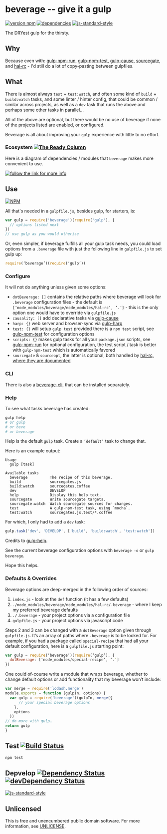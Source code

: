 # beverage -- give it a gulp

[![version npm](https://img.shields.io/npm/v/beverage.svg?style=flat-square)](https://www.npmjs.com/package/beverage)
[![dependencies](https://img.shields.io/david/gulpspme/beverage.svg?style=flat-square)](https://david-dm.org/gulpsome/beverage)
[![js-standard-style](https://img.shields.io/badge/code%20style-standard-brightgreen.svg?style=flat-square)](http://standardjs.com)

The DRYest gulp for the thirsty.

## Why

Because even with:
[gulp-npm-run](https://github.com/gulpsome/gulp-npm-run),
[gulp-npm-test](https://github.com/gulpsome/gulp-npm-test),
[gulp-cause](https://github.com/gulpsome/gulp-cause),
[sourcegate](https://github.com/orlin/sourcegate),
and [hal-rc](https://github.com/gulpsome/hal-rc) -
I'd still do a lot of copy-pasting between gulpfiles.

## What

There is almost always `test` + `test:watch`,
and often some kind of `build` + `build:watch` tasks,
and some linter / hinter config, that could be common /
similar across projects, as well as a `dev` task that
runs the above and perhaps some other tasks in parallel...

All of the above are optional, but there would be no use of beverage
if none of the projects listed are enabled, or configured.

Beverage is all about improving your `gulp` experience with little to no effort.

### Ecosystem [![The Ready Column](https://badge.waffle.io/gulpsome/beverage.png?label=ready&title=Urgent)](http://waffle.io/gulpsome/beverage)

Here is a diagram of dependencies / modules that `beverage` makes more convenient to use.

[![](doc/Beverage.jpg "follow the link for more info")](doc)

## Use

[![NPM](https://nodei.co/npm/beverage.png?mini=true)](https://www.npmjs.org/package/beverage)

All that's needed in a `gulpfile.js`, besides gulp, for starters, is:

```javascript
var gulp = require('beverage')(require('gulp'), {
  // options listed next
})
// use gulp as you would otherise
```

Or, even simpler, if beverage fulfills all your gulp task needs, you could load options from a `.beverage` file with just the following line in `gulpfile.js` to set gulp up:

```javascript
require(‘beverage’)(require(‘gulp’))
```

### Configure

It will not do anything unless given some options:

- `dotBeverage: []` contains the relative paths where beverage will look for `.beverage` configuration files - the default is `[‘node_modules/beverage/node_modules/hal-rc’, ’.’]` - this is the only option one would have to override via `gulpfile.js`
- `causality: []` add declarative tasks via [gulp-cause](https://github.com/gulpsome/gulp-cause)
- `harp: {}` web server and browser-sync via [gulp-harp](https://github.com/gulpsome/gulp-harp)
- `test: {}` will setup `gulp test` provided there is a `npm test` script, see [gulp-npm-test](https://github.com/gulpsome/gulp-npm-test#configure) for configuration options
- `scripts: {}` makes gulp tasks for all your `package.json` scripts, see [gulp-npm-run](https://github.com/gulpsome/gulp-npm-run#configure) for optional configuration, the test script / task is better with `gulp-npm-test` which is automatically favored
- `sourcegate` & `sourceopt`, the latter is optional, both handled by [hal-rc, where they are documented](https://github.com/gulpsome/hal-rc#configure)

### CLI

There is also a [beverage-cli](https://github.com/gulpsome/beverage-cli),
that can be installed separately.

### Help

To see what tasks beverage has created:

```sh
gulp help
# or gulp
# or beve
# or beverage
```

Help is the default `gulp` task.  Create a `’default’` task to change that.

Here is an example output:

```text
Usage
  gulp [task]

Available tasks
  beverage          The recipe of this beverage.
  build             sourcegates.js
  build:watch       sourcegates.coffee
  dev               DEVELOP
  help              Display this help text.
  sourcegate        Write sourcegate targets.
  sourcegate:watch  Watch sourcegate sources for changes.
  test              A gulp-npm-test task, using `mocha`.
  test:watch        sourcegates.js,test/*.coffee
```

For which, I only had to add a `dev` task:

```javascript
gulp.task('dev', 'DEVELOP', ['build', 'build:watch', 'test:watch'])
```

Credits to [gulp-help](https://www.npmjs.com/package/gulp-help).

See the current beverage configuration options with `beverage -o` or `gulp beverage`.

Hope this helps.

### Defaults & Overrides

Beverage options are deep-merged in the following order of sources:

1. `index.js` - look at the `def` function (it has a few defaults)
2. `./node_modules/beverage/node_modules/hal-rc/.beverage` - where I keep my preferred beverage defaults
3. `./.beverage` - your project options via a configuration file
4. `gulpfile.js` - your project options via javascript code

Steps 2 and 3 can be changed with a `dotBeverage` option given through `gulpfile.js`.  It’s an array of paths where `.beverage` is to be looked for.  For example, if you had a package called `special-recipe` that had all your default configuration, here is a `gulpfile.js` starting point:

```javascript
var gulp = require(‘beverage’)(require(‘gulp’), {
  dotBeverage: [‘node_modules/special-recipe’, ’.’]
})
```

One could of-course write a module that wraps beverage, whether to change default options or add functionality that my beverage won’t include:

```javascript
var merge = require('lodash.merge')
module.exports = function (gulpIn, options) {
  var gulp = require('beverage')(gulpIn, merge({
      // your special beverage options
    },
    options
  ))
// do more with gulp…
return gulp
}
```

## Test [![Build Status](https://img.shields.io/travis/gulpsome/beverage.svg?style=flat)](https://travis-ci.org/gulpsome/beverage)

```sh
npm test
```

## Depvelop [![Dependency Status](https://david-dm.org/gulpsome/beverage.svg)](https://david-dm.org/gulpsome/beverage) [![devDependency Status](https://david-dm.org/gulpsome/beverage/dev-status.svg)](https://david-dm.org/gulpsome/beverage#info=devDependencies)

[![js-standard-style](https://cdn.rawgit.com/feross/standard/master/badge.svg)](https://github.com/feross/standard)

## Unlicensed

This is free and unencumbered public domain software.
For more information, see [UNLICENSE](http://unlicense.org).
